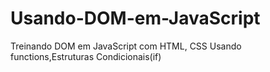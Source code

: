 # Usando-DOM-em-JavaScript
Treinando DOM em JavaScript com HTML, CSS
Usando functions,Estruturas Condicionais(if)
